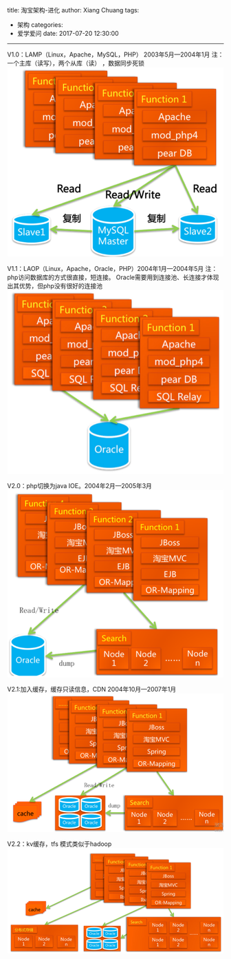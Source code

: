 title: 淘宝架构-进化
author: Xiang Chuang
tags:
  - 架构
categories:
  - 爱学爱问
date: 2017-07-20 12:30:00
---
V1.0：LAMP（Linux，Apache，MySQL，PHP） 2003年5月—2004年1月
           注：一个主库（读写），两个从库（读） ，数据同步死锁 
![upload successful](\images\pasted-57.png)

V1.1：LAOP（Linux，Apache，Oracle，PHP）2004年1月—2004年5月
            注：php访问数据库的方式很直接，短连接。 Oracle需要用到连接池、长连接才体现出其优势，但php没有很好的连接池           
![upload successful](\images\pasted-58.png)

V2.0：php切换为java IOE。2004年2月—2005年3月
![upload successful](\images\pasted-59.png)

V2.1:加入缓存，缓存只读信息，CDN  2004年10月—2007年1月
![upload successful](\images\pasted-60.png)

V2.2：kv缓存，tfs   模式类似于hadoop
![upload successful](\images\pasted-61.png)
